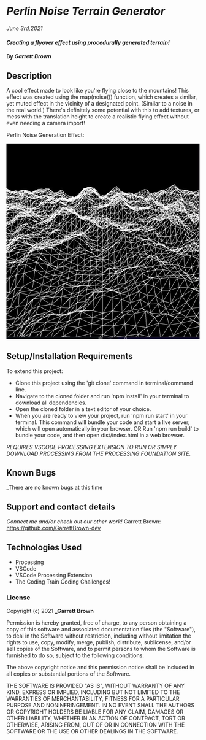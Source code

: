 # _Perlin Noise Terrain Generator_

_June 3rd,2021_

#### _Creating a flyover effect using procedurally generated terrain!_

#### By _**Garrett Brown**_

## Description

A cool effect made to look like you're flying close to the mountains! This effect was created using the map(noise()) function, which creates a similar, yet muted effect in the vicinity of a designated point. (Similar to a noise in the real world.) There's definitely some potential with this to add textures, or mess with the translation height to create a realistic flying effect without even needing a camera import!

Perlin Noise Generation Effect:

<img src="img\TerrainCap1.JPG">

## Setup/Installation Requirements

To extend this project:

- Clone this project using the 'git clone' command in terminal/command line.
- Navigate to the cloned folder and run 'npm install' in your terminal to download all dependencies.
- Open the cloned folder in a text editor of your choice.
- When you are ready to view your project, run 'npm run start' in your terminal. This command will bundle your code and start a live server, which will open automatically in your browser.
  OR
  Run 'npm run build' to bundle your code, and then open dist/index.html in a web browser.

_REQUIRES VSCODE PROCESSING EXTENSION TO RUN OR SIMPLY DOWNLOAD PROCESSING FROM THE PROCESSING FOUNDATION SITE._

## Known Bugs

\_There are no known bugs at this time

## Support and contact details

_Connect me and/or check out our other work!_
Garrett Brown: https://github.com/GarrettBrown-dev

## Technologies Used

- Processing
- VSCode
- VSCode Processing Extension
- The Coding Train Coding Challenges!

### License

Copyright (c) 2021 **\_Garrett Brown**

Permission is hereby granted, free of charge, to any person obtaining a copy of this software and associated documentation files (the "Software"), to deal in the Software without restriction, including without limitation the rights to use, copy, modify, merge, publish, distribute, sublicense, and/or sell copies of the Software, and to permit persons to whom the Software is furnished to do so, subject to the following conditions:

The above copyright notice and this permission notice shall be included in all copies or substantial portions of the Software.

THE SOFTWARE IS PROVIDED "AS IS", WITHOUT WARRANTY OF ANY KIND, EXPRESS OR IMPLIED, INCLUDING BUT NOT LIMITED TO THE WARRANTIES OF MERCHANTABILITY, FITNESS FOR A PARTICULAR PURPOSE AND NONINFRINGEMENT. IN NO EVENT SHALL THE AUTHORS OR COPYRIGHT HOLDERS BE LIABLE FOR ANY CLAIM, DAMAGES OR OTHER LIABILITY, WHETHER IN AN ACTION OF CONTRACT, TORT OR OTHERWISE, ARISING FROM, OUT OF OR IN CONNECTION WITH THE SOFTWARE OR THE USE OR OTHER DEALINGS IN THE SOFTWARE.
